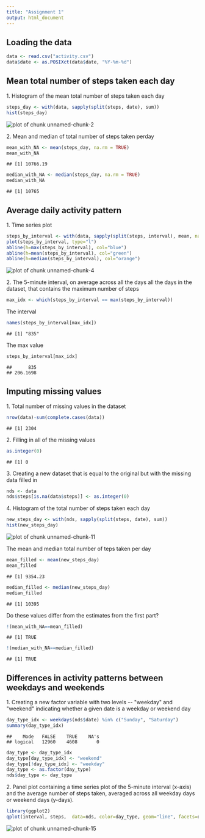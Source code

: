 ```yaml
---
title: "Assignment 1"
output: html_document
---
```


<h2>Loading the data</h2>


```r
data <- read.csv("activity.csv")
data$date <- as.POSIXct(data$date, "%Y-%m-%d")
```

<h2>Mean total number of steps taken each day</h2>
<p>1. Histogram of the mean total number of steps taken each day</p>


```r
steps_day <- with(data, sapply(split(steps, date), sum))
hist(steps_day)
```

![plot of chunk unnamed-chunk-2](figure/unnamed-chunk-2-1.png) 
<p>2. Mean and median of total number of steps taken perday </p>

```r
mean_with_NA <- mean(steps_day, na.rm = TRUE)
mean_with_NA
```

```
## [1] 10766.19
```

```r
median_with_NA <- median(steps_day, na.rm = TRUE)
median_with_NA
```

```
## [1] 10765
```

<h2>Average daily activity pattern</h2>
<p>1. Time series plot</p>

```r
steps_by_interval <- with(data, sapply(split(steps, interval), mean, na.rm=TRUE))
plot(steps_by_interval, type="l")
abline(h=max(steps_by_interval), col="blue")
abline(h=mean(steps_by_interval), col="green")
abline(h=median(steps_by_interval), col="orange")
```

![plot of chunk unnamed-chunk-4](figure/unnamed-chunk-4-1.png) 
<p>2. The 5-minute interval, on average across all the days all the days in the dataset, that contains the maximum number of steps</p>


```r
max_idx <- which(steps_by_interval == max(steps_by_interval)) 
```

<p>The interval</p>

```r
names(steps_by_interval[max_idx])
```

```
## [1] "835"
```
<p>The max value</p>

```r
steps_by_interval[max_idx]
```

```
##      835 
## 206.1698
```


<h2>Imputing missing values</h2>
<p>1. Total number of missing values in the dataset</p>

```r
nrow(data)-sum(complete.cases(data))
```

```
## [1] 2304
```

<p>2. Filling in all of the missing values</p>


```r
as.integer(0)
```

```
## [1] 0
```

<p>3. Creating a new dataset that is equal to the original but with the missing data filled in</p>


```r
nds <- data
nds$steps[is.na(data$steps)] <- as.integer(0)
```

<p>4. Histogram of the total number of steps taken each day</p>


```r
new_steps_day <- with(nds, sapply(split(steps, date), sum))
hist(new_steps_day)
```

![plot of chunk unnamed-chunk-11](figure/unnamed-chunk-11-1.png) 
<p> The mean and median total number of teps taken per day</p>


```r
mean_filled <- mean(new_steps_day)
mean_filled
```

```
## [1] 9354.23
```

```r
median_filled <- median(new_steps_day)
median_filled
```

```
## [1] 10395
```

<p>Do these values differ from the estimates from the first part?</p>

```r
!(mean_with_NA==mean_filled)
```

```
## [1] TRUE
```

```r
!(median_with_NA==median_filled)
```

```
## [1] TRUE
```

<h2>Differences in activity patterns between weekdays and weekends</h2>

<p>1. Creating a new factor variable with two levels -- "weekday" and "weekend" indicating whether a given date is a weekday or weekend day</p>

```r
day_type_idx <- weekdays(nds$date) %in% c("Sunday", "Saturday")
summary(day_type_idx)
```

```
##    Mode   FALSE    TRUE    NA's 
## logical   12960    4608       0
```

```r
day_type <- day_type_idx
day_type[day_type_idx] <- "weekend"
day_type[!day_type_idx] <- "weekday"
day_type <- as.factor(day_type)
nds$day_type <- day_type
```

<p>2. Panel plot containing a time series plot of the 5-minute interval (x-axis) and the average number of steps taken, averaged across all weekday days or weekend days (y-days).</p>


```r
library(ggplot2)
qplot(interval, steps,  data=nds, color=day_type, geom="line", facets=day_type ~., stat="summary", fun.y ="mean")
```

![plot of chunk unnamed-chunk-15](figure/unnamed-chunk-15-1.png) 

